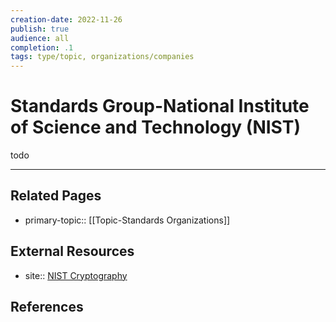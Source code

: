 ```yaml
---
creation-date: 2022-11-26
publish: true
audience: all
completion: .1
tags: type/topic, organizations/companies
---
```

# Standards Group-National Institute of Science and Technology (NIST)
todo

---
## Related Pages
- primary-topic:: [[Topic-Standards Organizations]]

## External Resources
- site:: [NIST Cryptography](https://www.nist.gov/cryptography)

## References